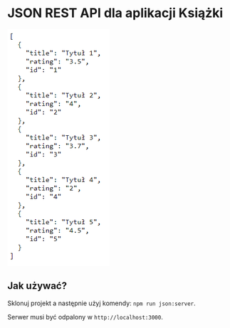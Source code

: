 # JSON REST API dla aplikacji Książki
![](api.png)

## Jak używać?
Sklonuj projekt a następnie użyj komendy: `npm run json:server`.

Serwer musi być odpalony w `http://localhost:3000`.
